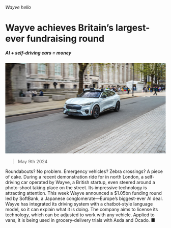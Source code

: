 ###### Wayve hello

# Wayve achieves Britain’s largest-ever fundraising round 

##### AI + self-driving cars = money 

![image](images/20240511_BRP001.jpg) 

> May 9th 2024 

Roundabouts? No problem. Emergency vehicles? Zebra crossings? A piece of cake. During a recent demonstration ride for  in north London, a self-driving car operated by Wayve, a British startup, even steered around a photo-shoot taking place on the street. Its impressive technology is attracting attention. This week Wayve announced a $1.05bn funding round led by SoftBank, a Japanese conglomerate—Europe’s biggest-ever AI deal. Wayve has integrated its driving system with a chatbot-style language model, so it can explain what it is doing. The company aims to license its technology, which can be adjusted to work with any vehicle. Applied to vans, it is being used in grocery-delivery trials with Asda and Ocado. ■


